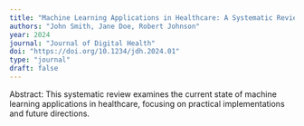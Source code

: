 ```yaml
---
title: "Machine Learning Applications in Healthcare: A Systematic Review"
authors: "John Smith, Jane Doe, Robert Johnson"
year: 2024
journal: "Journal of Digital Health"
doi: "https://doi.org/10.1234/jdh.2024.01"
type: "journal"
draft: false
---
```


Abstract: This systematic review examines the current state of machine learning applications in healthcare, focusing on practical implementations and future directions.
